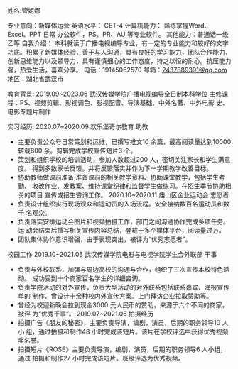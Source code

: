 姓名:管妮娜

专业意向：新媒体运营
英语水平：
CET-4
计算机能力：
熟练掌握Word、Excel、PPT 日常
办公软件，PS、PR、AU
等专业软件。
其他能力：普通话一级乙等
自我介绍：
本科就读于广播电视编导专业，有一定的专业能力和较好的文字功底。积累了新媒体经验，善于与人沟通，具有良好的学习能力，团队合作能力，创新思维能力以及领导力，具有谨慎细心的工作态度，持之以恒的耐心。抗压能力强，热爱生活，喜欢分享。
电话：19145062570
邮箱：2437889391@qq.com
地区：湖北省武汉市

教育背景:
2019.09~2023.06 武汉传媒学院广播电视编导全日制本科学位
主修课程：PS、视频剪辑、影视调色、影视配音、导演基础、中外名著、中外电影
史、电影专题片制作

实习经历:
2020.07~2020.09 欢乐堡奇尔教育  助教
- 主要负责公众号日常策划和运维，已撰写推文10 余篇，最高阅读量达到10000
转载800 余。剪辑完成学校宣传短片3 个。
- 策划和组织学校的培训活动，参加人数超过200 人，密切关注家长和学生满意度。
得到多数家长反馈。并将反馈落实并作为下一学期教学改善目标。
- 协助教师做课前准备,准备课前的相关教学资料、协助课堂教学，包括学生考勤、
收改作业、发教案、维持课堂纪律和监督学生做练习。在招生季节协助相关的项目
宣传或招生咨询工作。
2020.10~2020.11 庙山区企业运动会 志愿者
- 负责设计组织实行现场观众和运动员的入场流程。安全接纳数百名运动员和数千
名观众。
- 负责落实安排运动会图片和视频拍摄工作，部门之间沟通协作完成多项任务。运
动会结束后撰写相关宣传内容总结，登载于多个媒体平台，阅读量过万。
- 团队集体协作意识增强，由于表现突出，被评为“优秀志愿者”。

校园工作
2019.10~2021.05 武汉传媒学院电影与电视学院学生会外联部  干事
- 负责与外校联系，加强与周边高校的沟通与合作，组织了三次宣传本校特色活动。
成功受到十个商家百名学生的详细咨询。
- 负责学院活动的对外宣传，负责大型活动的对外联系包括联系嘉宾、海报宣传单的
制作、曾设计十余种校内外宣传方案。上门拜访企业拉取赞助等。
- 曾经为校迎新晚会拉到现金3000 元人民币的赞助，来源于六个不同的商家，被评
为“优秀干事”。
2019.07~2021.05 拍摄经历
- 拍摄广告《朋友的秘密》，主要负责导演，编剧，演员，后期的职务领导10 人小
组，通过拍摄和制作48 小时完成该短片。该片在学校评选中获得优秀视频奖名誉。
- 拍摄短片《ROSE》主要负责导演，编剧，演员，后期的职务领导6 人小组，通过
拍摄和制作27 小时完成该短片。班级评选为优秀视频。


